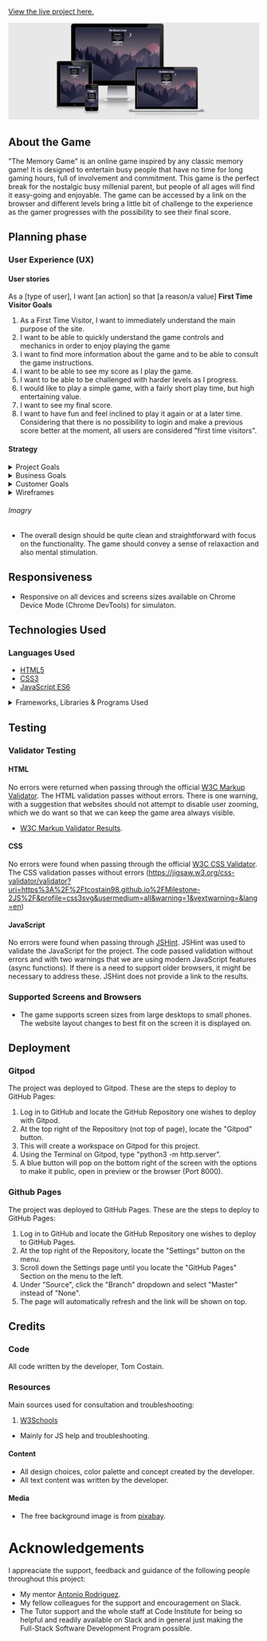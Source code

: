 
[View the live project here.](https://tcostain98.github.io/Milestone-2JS/)


![Responsive Mockup](https://github.com/tcostain98/Milestone-2JS/blob/5dd7ecc92545a4e4ea5ab4efb31fd92226c90574/AmIResponsiveJavaScript2.jpg)

## About the Game

"The Memory Game" is an online game inspired by any classic memory game!
It is designed to entertain busy people that have no time for long gaming hours, full of involvement and commitment.
This game is the perfect break for the nostalgic busy millenial parent, but people of all ages will find it easy-going and enjoyable.
The game can be accessed by a link on the browser and different levels bring a little bit of challenge to the experience as the gamer progresses with the possibility to see their final score.
## Planning phase
### User Experience (UX)
#### User stories
As a [type of user], I want [an action] so that [a reason/a value]
**First Time Visitor Goals**
1. As a First Time Visitor, I want to immediately understand the main purpose of the site. 
2. I want to be able to quickly understand the game controls and mechanics in order to enjoy playing the game
3. I want to find more information about the game and to be able to consult the game instructions. 
4. I want to be able to see my score as I play the game.
5. I want to be able to be challenged with harder levels as I progress.
6. I would like to play a simple game, with a fairly short play time, but high entertaining value.
7. I want to see my final score.
8. I want to have fun and feel inclined to play it again or at a later time.
Considering that there is no possibility to login and make a previous score better at the moment, all users are considered "first time visitors".
#### Strategy
<details>
<summary>Project Goals</summary>
The purpose of this project is to build an interactive website, using JavaScript. The website should have fun colors and provide good entertainment value. The user should feel good about playing the game and want to play it again immediately after or at a later time.
Although it is a simple game, in comparison to what is available today, this game has the nostalgic appeal of a classic memory game. In this project, the main goal is to make sure that the user decides to play the game and can the game mechanics. 
</details>
<details>
<summary>Business Goals</summary>
The main goal of the website is to offer a game to attract players. 
The game is free, but this is a good way to test for features before potentially developing it further or even creating a paid version. Developing and deploying a game in this manner can save time, by just "shipping it" with the MVP (minimun viable product) and later iterating and improving it little by little.
**Audience:** the game targets mainly busy nostalgic "millenials" - people in the age range 25-40. 
However, people of all ages can enjoy the game. Basic knowledge of English is helpful to read the "instructions" , but not a requirement to play.
While most people all over the world alrealdy know somewhat how to play this game, due to the popularity of the memory games, our main audience consists of busy and nostalgic "millenial" parents. Therefore our marketing language is adapted to this group of people.
</details>
<details>
<summary>Customer Goals</summary>
Prospective players / first website visitors: get to know the game, decide to play and enjoy the playing experience. The game should instill the desire to play again immediately after a game session or at a later time.
One main goal is for the player to have such a fun experience that they will recommend it to friends and family, by sharing the link of the game.
In the future, after testing the free version, the players might be able to have a paid version available with extra fun features.
</details>

<details>
<summary>Wireframes</summary>
- Wireframes were created on  Balsamiq.
[Balsamiq wireframes] Desktop Wireframe - [View](https://github.com/tcostain98/Milestone-2JS/blob/d5d3c62344d297d03c747339711a6b81c52a3acd/ThememorygameWireframe%20Desktop.pdf)

    -   Tablet Wireframe - [View](https://github.com/tcostain98/Milestone-2JS/blob/d5d3c62344d297d03c747339711a6b81c52a3acd/ThememorygameWireframe%20Mobile.pdf)

    -   Mobile Wireframe - [View](https://github.com/tcostain98/Milestone-2JS/blob/d5d3c62344d297d03c747339711a6b81c52a3acd/ThememorygameWireframe%20Tablet.pdf)
</details>

###### Imagry
- The overall design should be quite clean and straightforward with focus on the functionality. The game should convey a sense of relaxaction and also mental stimulation. 

## Responsiveness
- Responsive on all devices and screens sizes available on Chrome Device Mode (Chrome DevTools) for simulaton.
## Technologies Used
### Languages Used
- [HTML5](https://en.wikipedia.org/wiki/HTML5)
- [CSS3](https://en.wikipedia.org/wiki/Cascading_Style_Sheets)
- [JavaScript ES6](https://en.wikipedia.org/wiki/JavaScript)
<details>
<summary>Frameworks, Libraries & Programs Used</summary>
1. [Balsamiq](https://balsamiq.com/)
    - Balsamiq was used in the conception and design process to create the [wireframes](https://github.com/adrinecl/milestone-project2/blob/master/docs/wireframes/gummy-worms-game-wireframe.png).
2. [Font Awesome](https://fontawesome.com/)
    - Font Awesome was used for the icons in the website, social media icons in the footer section and to add icons for aesthetic, visual metaphors and UX purposes.
3. [Gitpod](https://www.gitpod.io/) 
    - Gitpod was used for the development of the website, by running Visual Studio Code (VS Code) to edit code, commiting to Git and pushing to GitHub.
4. [VS Code](https://code.visualstudio.com/)
    - VS Code is used to edit the code on Gitpod.
5. [Git](https://git-scm.com/)
    - Git was used for version control with the Gitpod terminal to commit to Git and then push to GitHub.
6. [GitHub](https://github.com/)
    - GitHub is used to get the initial project template from Code Institute's repository. Then all of the incremental progress was documented through commits pushed to this ![GitHub repository](https://github.com/adrinecl/milestone-project2), where you can also find the code and files that belong the project. After being pushed from Git, the files are updated and the ![commit history](https://github.com/adrinecl/milestone-project2/commits/master) is available here. The website was also deployed to GitHub pages for the live demo.
7. [Chrome DevTools](https://developer.chrome.com/docs/devtools/)
   - Chrome DevTools is a set of web developer tools built directly into the Google Chrome browser. Used mainly for inspecting elements and the console, in order to fix layout issues and some other JavaScript bugs.
8. [Am I Responsive?](http://ami.responsivedesign.is/)
   - This website was used to check responsiveness and for the mockup generation in the beginning this README file.
</details>

## Testing
### Validator Testing
#### HTML
No errors were returned when passing through the official [W3C Markup Validator](https://validator.w3.org/).
The HTML validation passes without errors. There is one warning, with a suggestion that websites should not attempt to disable user zooming, which we do want so that we can keep the game area always visible.
- [W3C Markup Validator Results](https://validator.w3.org/nu/?doc=https%3A%2F%2Ftcostain98.github.io%2FMilestone-2JS%2F).
#### CSS
No errors were found when passing through the official [W3C CSS Validator](https://jigsaw.w3.org/css-validator/).
The CSS validation passes without errors (https://jigsaw.w3.org/css-validator/validator?uri=https%3A%2F%2Ftcostain98.github.io%2FMilestone-2JS%2F&profile=css3svg&usermedium=all&warning=1&vextwarning=&lang=en)
#### JavaScript
No errors were found when passing through [JSHint](https://jshint.com).
JSHint was used to validate the JavaScript for the project. The code passed validation without errors and with two warnings that we are using modern JavaScript features (async functions). If there is a need to support older browsers, it might be necessary to address these. JSHint does not provide a link to the results.

### Supported Screens and Browsers

- The game supports screen sizes from large desktops to small phones. The website layout changes to best fit on the screen it is displayed on.
## Deployment
### Gitpod
The project was deployed to Gitpod.
These are the steps to deploy to GitHub Pages:
1. Log in to GitHub and locate the GitHub Repository one wishes to deploy with Gitpod.
2. At the top right of the Repository (not top of page), locate the "Gitpod" button.
3. This will create a workspace on Gitpod for this project.
4. Using the Terminal on Gitpod, type "python3 -m http.server".
5. A blue button will pop on the bottom right of the screen with the options to make it public, open in preview or the browser (Port 8000).
### Github Pages
The project was deployed to GitHub Pages.
These are the steps to deploy to GitHub Pages:
1. Log in to GitHub and locate the GitHub Repository one wishes to deploy to GitHub Pages.
2. At the top right of the Repository, locate the "Settings" button on the menu.
3. Scroll down the Settings page until you locate the "GitHub Pages" Section on the menu to the left.
4. Under "Source", click the "Branch" dropdown and select "Master" instead of "None".
5. The page will automatically refresh and the link will be shown on top.
## Credits
### Code
All code written by the developer, Tom Costain.
### Resources
Main sources used for consultation and troubleshooting:
1. [W3Schools](https://www.w3schools.com/)
- Mainly for JS help and troubleshooting.

#### Content
- All design choices, color palette and concept created by the developer.
- All text content was written by the developer.

#### Media
- The free background image is from [pixabay](https://pixabay.com/).
# Acknowledgements
I appreaciate the support, feedback and guidance of the following people throughout this project:
- My mentor [Antonio Rodriguez](https://github.com/AkaAnto).
- My fellow colleagues for the support and encouragement on Slack.
- The Tutor support and the whole staff at Code Institute for being so helpful and readily available on Slack and in general just making the Full-Stack Software Development Program possible.